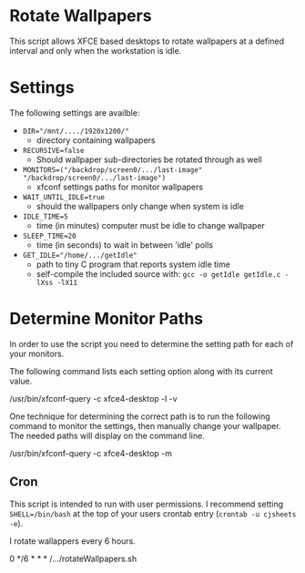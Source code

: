# Rotate Wallpapers

This script allows XFCE based desktops to rotate wallpapers at a defined interval and only when the workstation is idle.

# Settings

The following settings are availble:

* `DIR="/mnt/..../1920x1200/"`
  - directory containing wallpapers
* `RECURSIVE=false`
  - Should wallpaper sub-directories be rotated through as well
* `MONITORS=("/backdrop/screen0/.../last-image" "/backdrop/screen0/.../last-image")`
  - xfconf settings paths for monitor wallpapers 
* `WAIT_UNTIL_IDLE=true`
  - should the wallpapers only change when system is idle
* `IDLE_TIME=5`
  - time (in minutes) computer must be idle to change wallpaper
* `SLEEP_TIME=20`
  - time (in seconds) to wait in between 'idle' polls 
* `GET_IDLE="/home/.../getIdle"`
  - path to tiny C program that reports system idle time
  - self-compile the included source with: `gcc -o getIdle getIdle.c -lXss -lX11`


# Determine Monitor Paths

In order to use the script you need to determine the setting path for each of your monitors.

The following command lists each setting option along with its current value.

  /usr/bin/xfconf-query -c xfce4-desktop -l -v

One technique for determining the correct path is to run the following command to monitor the settings, then manually change your wallpaper. The needed paths will display on the command line.

  /usr/bin/xfconf-query -c xfce4-desktop -m

## Cron

This script is intended to run with user permissions. I recommend setting `SHELL=/bin/bash` at the top of your users crontab entry (`crontab -u cjsheets -e`).

I rotate wallappers every 6 hours.

  0 */6 * * * /.../rotateWallpapers.sh